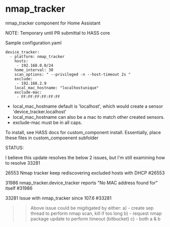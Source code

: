 # nmap_tracker
nmap_tracker component for Home Assistant

NOTE: Temporary until PR submittal to HASS core

Sample configuration.yaml

```
device_tracker:
  - platform: nmap_tracker
    hosts:
     - 192.168.0.0/24
    home_interval: 30
    scan_options: " --privileged -n --host-timeout 2s "
    exclude:
     - 192.168.2.9
    local_mac_hostname: "localhostunique"
    exclude-mac:
     - FF:FF:FF:FF:FF:FF
```

- local_mac_hostname default is 'localhost', which would create a sensor 'device_tracker.localhost'
- local_mac_hostname can also be a mac to match other created sensors.
- exclude-mac must be in all caps.


To install, see HASS docs for custom_component install.
Essentially, place these files in custom_compoenent subfolder


STATUS:

I believe this update resolves the below 2 issues, but I'm still examining how to resolve 33281

26553
Nmap tracker keep rediscovering excluded hosts with DHCP #26553

31986
nmap_tracker.device_tracker reports "No MAC address found for" itself #31986



33281
Issue with nmap_tracker since 107.6 #33281

>> Above issue could be migitigated by either:
a) - create sep thread to perform nmap scan, kill if too long
b) - request nmap package update to perform timeout (bitbucket)
c) - both a & b 
